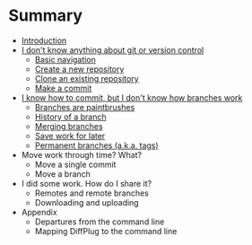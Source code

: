 # Summary

* [Introduction](INTRO.md)
* [I don't know anything about git or version control](DontKnowAnything/README.md)
   * [Basic navigation](DontKnowAnything/BasicNav.md)
   * [Create a new repository](DontKnowAnything/CreateNew.md)
   * [Clone an existing repository](DontKnowAnything/CloneExisting.md)
   * [Make a commit](DontKnowAnything/MakeCommit.md)
* [I know how to commit, but I don't know how branches work](Branches/README.md)
   * [Branches are paintbrushes](Branches/Branches.md)
   * [History of a branch](Branches/Reflog.md)
   * [Merging branches](Branches/Merging.md)
   * [Save work for later](Branches/SaveForLater.md)
   * [Permanent branches (a.k.a. tags)](Branches/Tags.md)
* Move work through time? What?
   * Move a single commit
   * Move a branch
* I did some work.  How do I share it?
   * Remotes and remote branches
   * Downloading and uploading
* Appendix
   * Departures from the command line
   * Mapping DiffPlug to the command line
